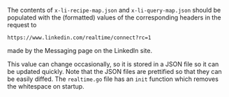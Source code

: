The contents of `x-li-recipe-map.json` and `x-li-query-map.json` should be
populated with the (formatted) values of the corresponding headers in the
request to

```
https://www.linkedin.com/realtime/connect?rc=1
```

made by the Messaging page on the LinkedIn site.

This value can change occasionally, so it is stored in a JSON file so it can be
updated quickly. Note that the JSON files are prettified so that they can be
easily diffed. The `realtime.go` file has an `init` function which removes the
whitespace on startup.
